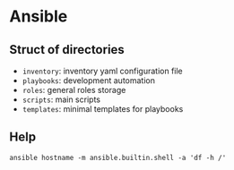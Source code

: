 # Ansible

## Struct of directories

- `inventory`: inventory yaml configuration file
- `playbooks`: development automation
- `roles`: general roles storage
- `scripts`: main scripts
- `templates`: minimal templates for playbooks

## Help

`ansible hostname -m ansible.builtin.shell -a 'df -h /'`

